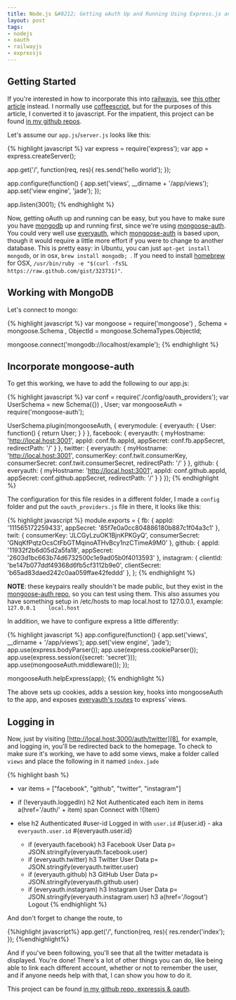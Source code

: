 ```yaml
--- 
title: Node.js &#8212; Getting oAuth Up and Running Using Express.js and Mongoose
layout: post
tags:
- nodejs
- oauth
- railwayjs
- expressjs
---
```


## Getting Started

If you're interested in how to incorporate this into [railwayjs][2], see [this other article][10] instead. I normally use [coffeescript][1], but for the purposes of this article, I converted it to javascript. For the impatient, this project can be found [in my github repos][9].

Let's assume our `app.js`/`server.js` looks like this:

{% highlight javascript %}
var express = require('express');
var app = express.createServer();

app.get('/', function(req, res){
  res.send('hello world');
});

app.configure(function() {
  app.set('views', __dirname + '/app/views');
  app.set('view engine', 'jade');
});

app.listen(3001);
{% endhighlight %}

Now, getting oAuth up and running can be easy, but you have to make sure you have [mongodb][4] up and running first, since we're using [mongoose-auth][6]. You could very well use [everyauth][7], which [mongoose-auth][6] is based upon, though it would require a little more effort if you were to change to another database. This is pretty easy: in Ubuntu, you can just `apt-get install mongodb`, or in osx, `brew install mongodb; `. If you need to install [homebrew][5] for OSX, `/usr/bin/ruby -e "$(curl -fsSL https://raw.github.com/gist/323731)"`.

## Working with MongoDB

Let's connect to mongo:

{% highlight javascript %}
var mongoose = require('mongoose')
  , Schema = mongoose.Schema
  , ObjectId = mongoose.SchemaTypes.ObjectId;
  
mongoose.connect('mongodb://localhost/example'); 
{% endhighlight %}

## Incorporate mongoose-auth

To get this working, we have to add the following to our app.js:

{% highlight javascript %}
var conf = require('./config/oauth_providers');
var UserSchema = new Schema({})
	, User;
var mongooseAuth = require('mongoose-auth');

UserSchema.plugin(mongooseAuth, {
  everymodule: {
    everyauth: {
      User: function() {
        return User;
      }
    }
  },
  facebook: {
    everyauth: {
      myHostname: 'http://local.host:3001',
      appId: conf.fb.appId,
      appSecret: conf.fb.appSecret,
      redirectPath: '/'
    }
  },
  twitter: {
    everyauth: {
      myHostname: 'http://local.host:3001',
      consumerKey: conf.twit.consumerKey,
      consumerSecret: conf.twit.consumerSecret,
      redirectPath: '/'
    }
  },
  github: {
    everyauth: {
      myHostname: 'http://local.host:3001',
      appId: conf.github.appId,
      appSecret: conf.github.appSecret,
      redirectPath: '/'
    }
  }
});
{% endhighlight %}

The configuration for this file resides in a different folder, I made a `config` folder and put the `oauth_providers.js` file in there, it looks like this:

{% highlight javascript %}
module.exports = {
  fb: {
    appId: '111565172259433',
    appSecret: '85f7e0a0cc804886180b887c1f04a3c1'
  },
  twit: {
    consumerKey: 'JLCGyLzuOK1BjnKPKGyQ',
    consumerSecret: 'GNqKfPqtzOcsCtFbGTMqinoATHvBcy1nzCTimeA9M0'
  },
  github: {
    appId: '11932f2b6d05d2a5fa18',
    appSecret: '2603d1bc663b74d6732500c1e9ad05b0f4013593'
  },
  instagram: {
    clientId: 'be147b077ddf49368d6fb5cf3112b9e0',
    clientSecret: 'b65ad83daed242c0aa059ffae42feddd'
  },
};
{% endhighlight %}
 
**NOTE**: these keypairs really shouldn't be made public, but they exist in the [mongoose-auth repo](https://github.com/bnoguchi/mongoose-auth/blob/master/example/conf.js), so you can test using them. This also assumes you have something setup in /etc/hosts to map local.host to 127.0.0.1, example: `127.0.0.1    local.host`

In addition, we have to configure express a little differently:

{% highlight javascript %}
app.configure(function() {
  app.set('views', __dirname + '/app/views');
  app.set('view engine', 'jade');
  app.use(express.bodyParser());
  app.use(express.cookieParser());
  app.use(express.session({secret: 'secret'}));
  app.use(mongooseAuth.middleware());
});

mongooseAuth.helpExpress(app);
{% endhighlight %}

The above sets up cookies, adds a session key, hooks into mongooseAuth to the app, and exposes [everyauth's routes][7] to express' views.

## Logging in

Now, just by visiting [http://local.host:3000/auth/twitter][8], for example, and logging in, you'll be redirected back to the homepage. To check to make sure it's working, we have to add some views, make a folder called `views` and place the following in it named `index.jade`

{% highlight bash %}
- var items = ["facebook", "github", "twitter", "instagram"]
- if (!everyauth.loggedIn)
  h2 Not Authenticated
  each item in items
   a(href='/auth/' + item)
     span Connect with <span style="text-transform: capitalize">!{item}</span><br />

- else
  h2 Authenticated
  #user-id Logged in with `user.id` #{user.id} - aka `everyauth.user.id` #{everyauth.user.id}
  - if (everyauth.facebook)
    h3 Facebook User Data
    p= JSON.stringify(everyauth.facebook.user)
  - if (everyauth.twitter)
    h3 Twitter User Data
    p= JSON.stringify(everyauth.twitter.user)
  - if (everyauth.github)
    h3 GitHub User Data
    p= JSON.stringify(everyauth.github.user)
  - if (everyauth.instagram)
    h3 Instagram User Data
    p= JSON.stringify(everyauth.instagram.user)
  h3
    a(href='/logout') Logout
{% endhighlight %}

And don't forget to change the route, to 

{%highlight javascript%}
app.get('/', function(req, res){
	res.render('index');
});
{%endhighlight%}


And if you've been following, you'll see that all the twitter metadata is displayed. You're done! There's a lot of other things you can do, like being able to link each different account, whether or not to remember the user, and if anyone needs help with that, I can show you how to do it.

This project can be found [in my github repo, expressjs &amp; oauth][9].

  [1]: http://jashkenas.github.com/coffee-script/
  [2]: http://railwayjs.com
  [3]: http://expressjs.com
  [4]: http://www.mongodb.org/
  [5]: https://github.com/mxcl/homebrew
  [6]: https://github.com/bnoguchi/mongoose-auth
  [7]: https://github.com/bnoguchi/everyauth
  [8]: http://local.host:3000/auth/twitter
  [9]: http://github.com/scottkf/expressjs-oauth
  [10]: /2011/10/10/node.js-getting-oauth-running-with-railway.js/